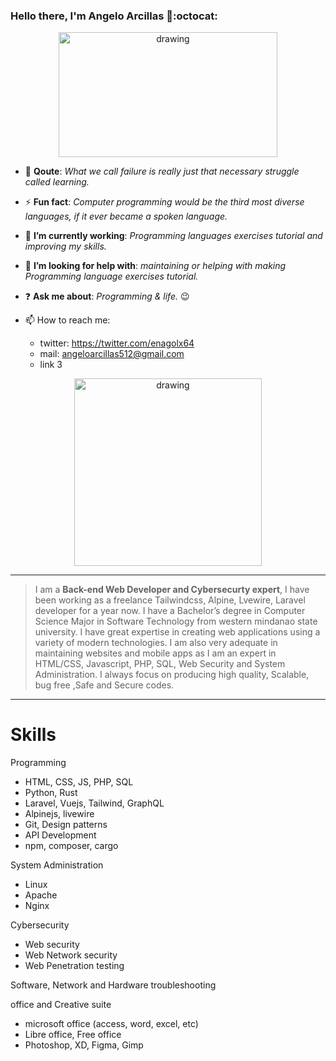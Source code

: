 ### Hello there, I'm Angelo Arcillas 👋:octocat:

<p align="center">
  <img src="https://octodex.github.com/images/nyantocat.gif" alt="drawing" width="350" height="200"/>
</p>

- :muscle: **Qoute**: _What we call failure is really just that necessary struggle called learning._
- :zap: **Fun fact**: _Computer programming would be the third most diverse languages, if it ever became a spoken language._
- :telescope: **I’m currently working**: _Programming languages exercises tutorial and improving my skills._
- :two_men_holding_hands: **I’m looking for help with**: _maintaining or helping with making Programming language exercises tutorial._
- :question: **Ask me about**: _Programming & life._ :wink:

- :mailbox: How to reach me: 
  - twitter: https://twitter.com/enagolx64
  - mail: angeloarcillas512@gmail.com
  - link 3
  
<p align="center">
  <img src="https://octodex.github.com/images/Fintechtocat.png" alt="drawing" width="300"/>
</p>

<hr>

> I am a **Back-end Web Developer and Cybersecurty expert**, I have been working as a freelance Tailwindcss, Alpine, Lvewire, Laravel developer for a year now. I have a Bachelor’s degree in Computer Science Major in Software Technology from western mindanao state university. I have great expertise in creating web applications using a variety of modern technologies. I am also very adequate in maintaining websites and mobile apps as I am an expert in HTML/CSS, Javascript, PHP, SQL, Web Security and System Administration. I always focus on producing high quality, Scalable, bug free ,Safe and Secure codes.
<hr>

# Skills
Programming
 - HTML, CSS, JS, PHP, SQL
 - Python, Rust
 - Laravel, Vuejs, Tailwind, GraphQL
 - Alpinejs, livewire
 - Git, Design patterns
 - API Development
 - npm, composer, cargo
 
System Administration
 - Linux
 - Apache
 - Nginx
 
Cybersecurity
 - Web security
 - Web Network security
 - Web Penetration testing
 
Software, Network and Hardware troubleshooting

office and Creative suite
 - microsoft office (access, word, excel, etc)
 - Libre office, Free office
 - Photoshop, XD, Figma, Gimp
